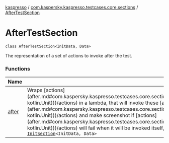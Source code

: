 [kaspresso](../../index.md) / [com.kaspersky.kaspresso.testcases.core.sections](../index.md) / [AfterTestSection](./index.md)

# AfterTestSection

`class AfterTestSection<InitData, Data>`

The representation of a set of actions to invoke after the test.

### Functions

| Name | Summary |
|---|---|
| [after](after.md) | Wraps [actions](after.md#com.kaspersky.kaspresso.testcases.core.sections.AfterTestSection$after(kotlin.Function1((com.kaspersky.kaspresso.testcases.core.testcontext.BaseTestContext, kotlin.Unit)))/actions) in a lambda, that will invoke these [actions](after.md#com.kaspersky.kaspresso.testcases.core.sections.AfterTestSection$after(kotlin.Function1((com.kaspersky.kaspresso.testcases.core.testcontext.BaseTestContext, kotlin.Unit)))/actions) and make screenshot if [actions](after.md#com.kaspersky.kaspresso.testcases.core.sections.AfterTestSection$after(kotlin.Function1((com.kaspersky.kaspresso.testcases.core.testcontext.BaseTestContext, kotlin.Unit)))/actions) will fail when it will be invoked itself, and sets this lambda as the [TestBody.afterTestActions](#).`fun after(actions: `[`BaseTestContext`](../../com.kaspersky.kaspresso.testcases.core.testcontext/-base-test-context.md)`.() -> Unit): `[`InitSection`](../-init-section/index.md)`<InitData, Data>` |
